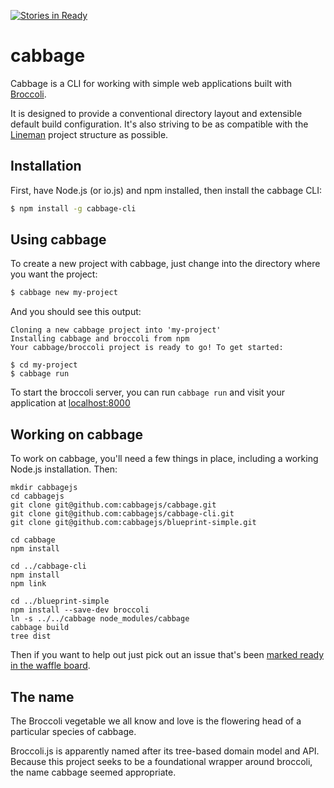 [![Stories in Ready](https://badge.waffle.io/cabbagejs/cabbage.png?label=ready&title=Ready)](https://waffle.io/cabbagejs/cabbage)
# cabbage

Cabbage is a CLI for working with simple web applications built with [Broccoli](https://github.com/broccolijs/broccoli).

It is designed to provide a conventional directory layout and extensible default build configuration. It's also striving to be as compatible with the [Lineman](http://linemanjs.com) project structure as possible.

## Installation

First, have Node.js (or io.js) and npm installed, then install the cabbage CLI:

``` sh
$ npm install -g cabbage-cli
```

## Using cabbage

To create a new project with cabbage, just change into the directory where you want the project:

``` sh
$ cabbage new my-project
```

And you should see this output:

```
Cloning a new cabbage project into 'my-project'
Installing cabbage and broccoli from npm
Your cabbage/broccoli project is ready to go! To get started:

$ cd my-project
$ cabbage run
```

To start the broccoli server, you can run `cabbage run` and visit your application at [localhost:8000](http://localhost:8000)

## Working on cabbage

To work on cabbage, you'll need a few things in place, including a working Node.js installation. Then:

```
mkdir cabbagejs
cd cabbagejs
git clone git@github.com:cabbagejs/cabbage.git
git clone git@github.com:cabbagejs/cabbage-cli.git
git clone git@github.com:cabbagejs/blueprint-simple.git

cd cabbage
npm install

cd ../cabbage-cli
npm install
npm link

cd ../blueprint-simple
npm install --save-dev broccoli
ln -s ../../cabbage node_modules/cabbage
cabbage build
tree dist
```

Then if you want to help out just pick out an issue that's been [marked ready in the waffle board](https://waffle.io/cabbagejs/cabbage).



## The name

The Broccoli vegetable we all know and love is the flowering head of a particular species of cabbage.

Broccoli.js is apparently named after its tree-based domain model and API. Because this project seeks to be a foundational wrapper around broccoli, the name cabbage seemed appropriate.
